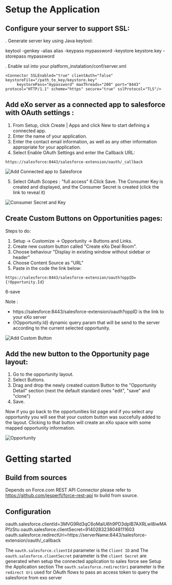 Setup the Application
===============

Configure your server to support SSL:
-----------------------

. Generate server key using Java keytool:

keytool -genkey -alias alias -keypass mypassword -keystore keystore.key -storepass mypassword

. Enable ssl into your platform_instalation/conf/server.xml

```
<Connector SSLEnabled="true" clientAuth="false" keystoreFile="/path_to_key/keystore.key"
     keystorePass="mypassword" maxThreads="200" port="8443" protocol="HTTP/1.1" scheme="https" secure="true" sslProtocol="TLS"/>
```


Add eXo server as a connected app to salesforce with OAuth settings :
-----------------------

1. From Setup, click Create | Apps and click New to start defining a connected app.
2. Enter the name of your application.
3. Enter the contact email information, as well as any other information appropriate for your application.
4. Select Enable OAuth Settings and enter the Callback URL: 

```
https://salesforce:8443/salesforce-extension/oauth/_callback
```
![Add Connected app to Salesforce](https://raw.github.com/exo-addons/salesforce-integration/master/documentation/readme/oauth.png)

5. Select OAuth Scopes : "full access"
6.Click Save. The Consumer Key is created and displayed, and the Consumer Secret is created (click the link to reveal it)

![Consumer Secret and Key](https://raw.github.com/exo-addons/salesforce-integration/master/documentation/readme/key.png)

Create Custom Buttons on Opportunities pages:
-----------------------

Steps to do:

1. Setup -> Customize -> Opportunity -> Buttons and Links.
2. Create new custom button called "Create eXo Deal Room".
3. Choose behaviour "Display in existing window without sidebar or header" 
4. Choose Content Source as  "URL" 
5. Paste in the code the link below:

```
https://salesforce:8443/salesforce-extension/oauth?oppID={!Opportunity.Id}
```
6-save

Note : 
- https://salesforce:8443/salesforce-extension/oauth?oppID is the link to your eXo server
- {!Opportunity.Id} dynamic query param that will be send to the server according to the current selected opportunity.

![Add Custom Button](https://raw.github.com/exo-addons/salesforce-integration/master/documentation/readme/custom_button.png)

Add the new button to the Opportunity page layout:
-----------------------

1. Go to the opportunity layout.
2. Select Buttons.
3. Drag and drop the newly created custom Button to the "Opportunity Detail" section (next the default standard ones "edit", "save" and "clone")
4. Save.

Now if you go back to the opportunities list page and if you select any opportunity you will see that your custom button was succefully added to the layout.
Clicking to that button will create an eXo space with some mapped opportunity information.

![Opportunity](https://raw.github.com/exo-addons/salesforce-integration/master/documentation/readme/opp.png)

Getting started
===============


Build from sources
------------------
Depends on Force.com REST API Connector please refer to https://github.com/jesperfj/force-rest-api to build from source.


Configuration
-------------

oauth.salesforce.clientId=3MVG9Rd3qC6oMalU6h9PD3dpIB7AXRLwl8iwMAPfzStu
oauth.salesforce.clientSecret=9140283238048111603
oauth.salesforce.redirectUri=https://serverName:8443/salesforce-extension/oauth/_callback

The `oauth.salesforce.clientId` parameter is the `Client ID` and
The `oauth.salesforce.clientSecret` parameter is the `client Secret`
are generated when setup the connected application to sales force see Setup the Application section
The `oauth.salesforce.redirectUri` parameter is the `redirect Uri` used for OAuth flows to pass an access token to query the salesforce from exo server
